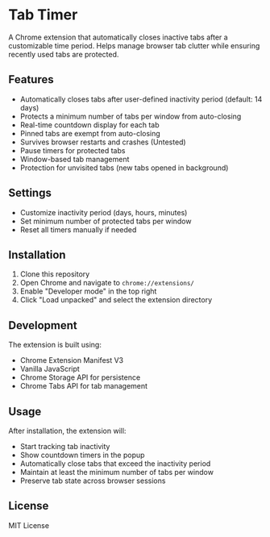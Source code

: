 # Tab Timer

A Chrome extension that automatically closes inactive tabs after a customizable time period. Helps manage browser tab clutter while ensuring recently used tabs are protected.

## Features
- Automatically closes tabs after user-defined inactivity period (default: 14 days)
- Protects a minimum number of tabs per window from auto-closing
- Real-time countdown display for each tab
- Pinned tabs are exempt from auto-closing
- Survives browser restarts and crashes (Untested)
- Pause timers for protected tabs
- Window-based tab management
- Protection for unvisited tabs (new tabs opened in background)

## Settings
- Customize inactivity period (days, hours, minutes)
- Set minimum number of protected tabs per window
- Reset all timers manually if needed

## Installation
1. Clone this repository
2. Open Chrome and navigate to `chrome://extensions/`
3. Enable "Developer mode" in the top right
4. Click "Load unpacked" and select the extension directory

## Development
The extension is built using:
- Chrome Extension Manifest V3
- Vanilla JavaScript
- Chrome Storage API for persistence
- Chrome Tabs API for tab management

## Usage
After installation, the extension will:
- Start tracking tab inactivity
- Show countdown timers in the popup
- Automatically close tabs that exceed the inactivity period
- Maintain at least the minimum number of tabs per window
- Preserve tab state across browser sessions

## License
MIT License